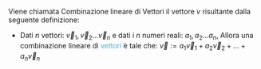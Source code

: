 Viene chiamata Combinazione lineare di Vettori il vettore $v$ risultante dalla seguente definizione:

- Dati $n$ vettori: $\vec{v}_{1},\vec{v}_{2}\dots \vec{v}_{n}$ e dati i $n$ numeri reali: $a_{1},a_{2}\dots a_{n}$,
  Allora una combinazione lineare di <font color="#4bacc6">vettori</font> è tale che:
  $\vec{v}:=a_{1}\vec{v}_{1}+a_{2}\vec{v}_{2}+\dots+a_{n}\vec{v}_{n}$

